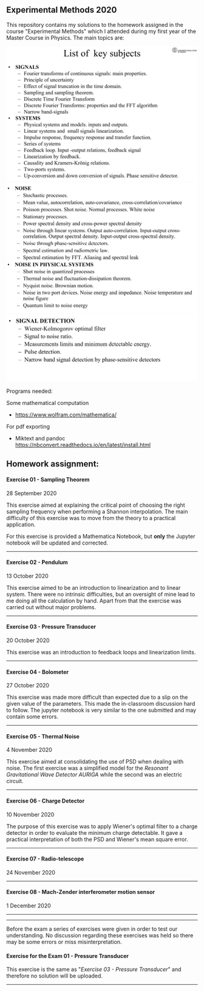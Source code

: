 ## Experimental Methods 2020

This repository contains my solutions to the homework assigned in the course "Experimental Methods" which I attended during my first year of the Master Course in Physics. The main topics are:

![Topic 1](images/key_topic_1.png)
![Topic 2](images/key_topic_2.png)
![Topic 3](images/key_topic_3.png)


Programs needed:

Some mathematical computation
- https://www.wolfram.com/mathematica/

For pdf exporting
- Miktext and pandoc https://nbconvert.readthedocs.io/en/latest/install.html


## Homework assignment:

#### Exercise 01 - Sampling Theorem
28 September 2020

This exercise aimed at explaining the critical point of choosing the right sampling frequency when performing a Shannon interpolation. The main difficulty of this exercise was to move from the theory to a practical application.

For this exercise is provided a Mathematica Notebook, but **only** the Jupyter notebook will be updated and corrected.

---
#### Exercise 02 - Pendulum
13 October 2020

This exercise aimed to be an introduction to linearization and to linear system. There were no intrinsic difficulties, but an oversight of mine lead to me doing all the calculation by hand. Apart from that the exercise was carried out without major problems.

---
#### Exercise 03 - Pressure Transducer
20 October 2020

This exercise was an introduction to feedback loops and linearization limits.

---
#### Exercise 04 - Bolometer
27 October 2020

This exercise was made more difficult than expected due to a slip on the given value of the parameters. This made the in-classroom discussion hard to follow. The jupyter notebook is very similar to the one submitted and may contain some errors.

---

#### Exercise 05 - Thermal Noise
4 November 2020

This exercise aimed at consolidating the use of PSD when dealing with noise. The first exercise was a simplified model for the _Resonant Gravitational Wave Detector AURIGA_ while the second was an electric circuit.

---

#### Exercise 06 - Charge Detector
10 November 2020

The purpose of this exercise was to apply Wiener's optimal filter to a charge detector in order to evaluate the minimum charge detectable. It gave a practical interpretation of both the PSD and Wiener's mean square error. 

---

#### Exercise 07 - Radio-telescope
24 November 2020

---

#### Exercise 08 - Mach-Zender interferometer motion sensor
1 December 2020

---

---


Before the exam a series of exercises were given in order to test our understanding. No discussion regarding these exercises was held so there may be some errors or miss misinterpretation.

#### Exercise for the Exam 01 - Pressure Transducer

This exercise is the same as "_Exercise 03 - Pressure Transducer_" and therefore no solution will be uploaded.

---
